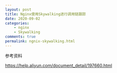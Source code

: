 ```yaml
---
layout: post
title: Nginx使用Skywalking进行调用链跟踪
date: 2020-09-02
categories:
    - nginx
	- Skywalking
comments: true
permalink: ngnix-skywalking.html
---
```




参考资料


https://help.aliyun.com/document_detail/197660.html
